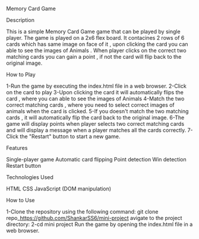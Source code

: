 Memory Card Game

Description

This is a simple Memory Card Game game that can be played by single player. The game is played on a 2x6 flex board. It contacines 2 rows of 6 cards which has same image on face of it , upon clicking the card you can able to see the images of Animals . When player clicks on the correct two matching cards you can gain a point , if not the card will flip back to the original image.

How to Play

1-Run the game by executing the index.html file in a web browser.
2-Click on the card to play
3-Upon clicking the card it will automatically flips the card , where you can able to see the images of Animals
4-Match the two correct matching cards , where you need to select correct images of animals when the card is clicked.
5-If you doesn't match the two matching cards , it will automatically flip the card back to the original image.
6-The game will display points when player selects two correct matching cards and will display a message when a player matches all the cards correctly.
7-Click the "Restart" button to start a new game.

Features

Single-player game
Automatic card flipping
Point detection
Win detection
Restart button

Technologies Used

HTML
CSS
JavaScript (DOM manipulation)

How to Use

1-Clone the repository using the following command:
git clone repo\_https://github.com/ShankarSS6/mini-project
avigate to the project directory:
2-cd mini project
Run the game by opening the index.html file in a web browser.
